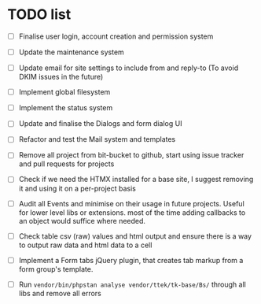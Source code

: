 # TODO list

- [ ] Finalise user login, account creation and permission system
- [ ] Update the maintenance system
- [ ] Update email for site settings to include from and reply-to (To avoid DKIM issues in the future)
- [ ] Implement global filesystem
- [ ] Implement the status system
- [ ] Update and finalise the Dialogs and form dialog UI
- [ ] Refactor and test the Mail system and templates
- [ ] Remove all project from bit-bucket to github, start using issue tracker and pull requests for projects
- [ ] Check if we need the HTMX installed for a base site, I suggest removing it and using it on a per-project basis
- [ ] Audit all Events and minimise on their usage in future projects. Useful for lower level libs or extensions.
most of the time adding callbacks to an object would suffice where needed.
- [ ] Check table csv (raw) values and html output and ensure there is a way to output raw data and html data to a cell
- [ ] Implement a Form tabs jQuery plugin, that creates tab markup from a form group's template.
- [ ] Run `vendor/bin/phpstan analyse vendor/ttek/tk-base/Bs/` through all libs and remove all errors






